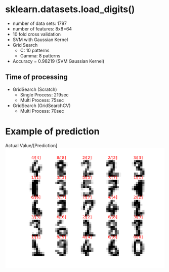# sklearn.datasets.load_digits()
* number of data sets: 1797
* number of features: 8x8=64
* 10 fold cross validation
* SVM with Gaussian Kernel
* Grid Search
  * C: 10 patterns
  * Gamma: 8 patterns
* Accuracy = 0.98219 (SVM Gaussian Kernel)

## Time of processing
* GridSearch (Scratch)
  * Single Process: 219sec
  * Multi Process: 75sec
* GridSearch (GridSearchCV)
  * Multi Process: 70sec

# Example of prediction
Actual Value/[Prediction]
![result](result.png)
